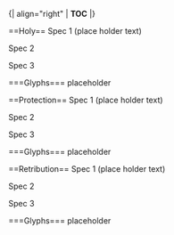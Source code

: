 {| align="right"
  | __TOC__
  |}

==Holy==
Spec 1 (place holder text)

Spec 2

Spec 3

===Glyphs===
placeholder 



==Protection==
Spec 1 (place holder text)

Spec 2

Spec 3

===Glyphs===
placeholder 



==Retribution==
Spec 1 (place holder text)

Spec 2

Spec 3

===Glyphs===
placeholder